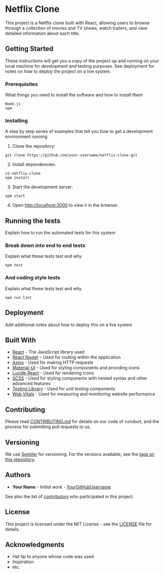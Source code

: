 # Netflix Clone

This project is a Netflix clone built with React, allowing users to browse through a collection of movies and TV shows, watch trailers, and view detailed information about each title.

## Getting Started

These instructions will get you a copy of the project up and running on your local machine for development and testing purposes. See deployment for notes on how to deploy the project on a live system.

### Prerequisites

What things you need to install the software and how to install them

```
Node.js
npm
```

### Installing

A step by step series of examples that tell you how to get a development environment running

1. Clone the repository:

```
git clone https://github.com/your-username/netflix-clone.git
```

2. Install dependencies:

```
cd netflix-clone
npm install
```

3. Start the development server:

```
npm start
```

4. Open [http://localhost:3000](http://localhost:3000) to view it in the browser.

## Running the tests

Explain how to run the automated tests for this system

### Break down into end to end tests

Explain what these tests test and why

```
npm test
```

### And coding style tests

Explain what these tests test and why

```
npm run lint
```

## Deployment

Add additional notes about how to deploy this on a live system

## Built With

* [React](https://reactjs.org/) - The JavaScript library used
* [React Router](https://reactrouter.com/) - Used for routing within the application
* [Axios](https://axios-http.com/) - Used for making HTTP requests
* [Material-UI](https://mui.com/) - Used for styling components and providing icons
* [Lucide React](https://github.com/lucide-icons/react) - Used for rendering icons
* [SCSS](https://sass-lang.com/) - Used for styling components with nested syntax and other advanced features
* [Testing Library](https://testing-library.com/) - Used for unit testing components
* [Web Vitals](https://web.dev/vitals/) - Used for measuring and monitoring website performance

## Contributing

Please read [CONTRIBUTING.md](CONTRIBUTING.md) for details on our code of conduct, and the process for submitting pull requests to us.

## Versioning

We use [SemVer](http://semver.org/) for versioning. For the versions available, see the [tags on this repository](https://github.com/your/project/tags). 

## Authors

* **Your Name** - *Initial work* - [YourGitHubUsername](https://github.com/YourGitHubUsername)

See also the list of [contributors](https://github.com/your/project/contributors) who participated in this project.

## License

This project is licensed under the MIT License - see the [LICENSE](LICENSE) file for details.

## Acknowledgments

* Hat tip to anyone whose code was used
* Inspiration
* etc.
